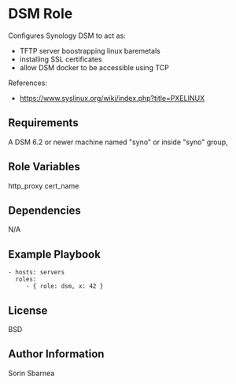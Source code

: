 DSM Role
========

Configures Synology DSM to act as:

- TFTP server boostrapping linux baremetals
- installing SSL certificates
- allow DSM docker to be accessible using TCP

References:

- https://www.syslinux.org/wiki/index.php?title=PXELINUX


Requirements
------------

A DSM 6.2 or newer machine named "syno" or inside "syno" group,

Role Variables
--------------

http_proxy
cert_name


Dependencies
------------

N/A

Example Playbook
----------------

    - hosts: servers
      roles:
         - { role: dsm, x: 42 }

License
-------

BSD

Author Information
------------------

Sorin Sbarnea